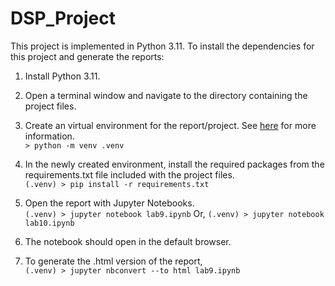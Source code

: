 # DSP_Project

This project is implemented in Python 3.11. To install the dependencies for this project and generate the reports:

1. Install Python 3.11.
2. Open a terminal window and navigate to the directory containing the project files. 
2. Create an virtual environment for the report/project. See [here](https://docs.python.org/3/library/venv.html) for more information.  
`> python -m venv .venv`
4. In the newly created environment, install the required packages from the requirements.txt file included with the project files.  
`(.venv) > pip install -r requirements.txt`
5. Open the report with Jupyter Notebooks.  
`(.venv) > jupyter notebook lab9.ipynb`
Or,
`(.venv) > jupyter notebook lab10.ipynb`
6. The notebook should open in the default browser. 

7. To generate the .html version of the report,  
`(.venv) > jupyter nbconvert --to html lab9.ipynb`

